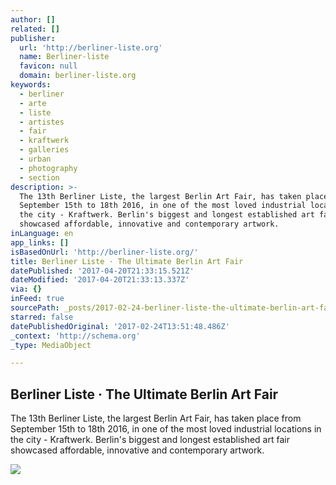 ```yaml
---
author: []
related: []
publisher:
  url: 'http://berliner-liste.org'
  name: Berliner-liste
  favicon: null
  domain: berliner-liste.org
keywords:
  - berliner
  - arte
  - liste
  - artistes
  - fair
  - kraftwerk
  - galleries
  - urban
  - photography
  - section
description: >-
  The 13th Berliner Liste, the largest Berlin Art Fair, has taken place from
  September 15th to 18th 2016, in one of the most loved industrial locations in
  the city - Kraftwerk. Berlin's biggest and longest established art fair
  showcased affordable, innovative and contemporary artwork.
inLanguage: en
app_links: []
isBasedOnUrl: 'http://berliner-liste.org/'
title: Berliner Liste · The Ultimate Berlin Art Fair
datePublished: '2017-04-20T21:33:15.521Z'
dateModified: '2017-04-20T21:33:13.337Z'
via: {}
inFeed: true
sourcePath: _posts/2017-02-24-berliner-liste-the-ultimate-berlin-art-fair.md
starred: false
datePublishedOriginal: '2017-02-24T13:51:48.486Z'
_context: 'http://schema.org'
_type: MediaObject

---
```

<article style=""><h1>Berliner Liste · The Ultimate Berlin Art Fair</h1><p>The 13th Berliner Liste, the largest Berlin Art Fair, has taken place from September 15th to 18th 2016, in one of the most loved industrial locations in the city - Kraftwerk. Berlin's biggest and longest established art fair showcased affordable, innovative and contemporary artwork.</p><img src="http://berliner-liste.org/wp-content/uploads/2016/02/home3-1140x600_c.jpg" /></article>
